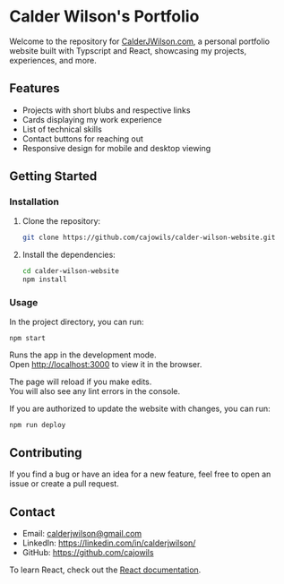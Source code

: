 # Calder Wilson's Portfolio

Welcome to the repository for [CalderJWilson.com](https://calderjwilson.com), a personal portfolio website built with Typscript and React, showcasing my projects, experiences, and more.

## Features

- Projects with short blubs and respective links
- Cards displaying my work experience
- List of technical skills
- Contact buttons for reaching out
- Responsive design for mobile and desktop viewing

## Getting Started

### Installation

1. Clone the repository:
   ```bash
   git clone https://github.com/cajowils/calder-wilson-website.git
   ```
2. Install the dependencies:
    ```bash
    cd calder-wilson-website
    npm install
    ```

### Usage

In the project directory, you can run:

`npm start`

Runs the app in the development mode.\
Open [http://localhost:3000](http://localhost:3000) to view it in the browser.

The page will reload if you make edits.\
You will also see any lint errors in the console.

If you are authorized to update the website with changes, you can run:

`npm run deploy`

## Contributing
If you find a bug or have an idea for a new feature, feel free to open an issue or create a pull request.

## Contact
- Email: calderjwilson@gmail.com
- LinkedIn: https://linkedin.com/in/calderjwilson/
- GitHub: https://github.com/cajowils

To learn React, check out the [React documentation](https://reactjs.org/).
